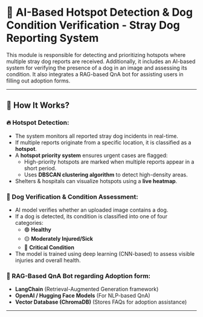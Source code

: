 # 🐶 AI-Based Hotspot Detection & Dog Condition Verification - Stray Dog Reporting System

This module is responsible for detecting and prioritizing hotspots where multiple stray dog reports are received. Additionally, it includes an AI-based system for verifying the presence of a dog in an image and assessing its condition. It also integrates a RAG-based QnA bot for assisting users in filling out adoption forms.

---

## 🚀 How It Works?
### 🔥 Hotspot Detection:
- The system monitors all reported stray dog incidents in real-time.
- If multiple reports originate from a specific location, it is classified as a **hotspot**.
- A **hotspot priority system** ensures urgent cases are flagged:
  - High-priority hotspots are marked when multiple reports appear in a short period.
  - Uses **DBSCAN clustering algorithm** to detect high-density areas.
- Shelters & hospitals can visualize hotspots using a **live heatmap**.

### 🐶 Dog Verification & Condition Assessment:
- AI model verifies whether an uploaded image contains a dog.
- If a dog is detected, its condition is classified into one of four categories:
  - 🟢 **Healthy**
  - 🟡 **Moderately Injured/Sick**
  - 🔴 **Critical Condition**
- The model is trained using deep learning (CNN-based) to assess visible injuries and overall health.

### 🏡 RAG-Based QnA Bot regarding Adoption form:
- **LangChain** (Retrieval-Augmented Generation framework)
- **OpenAI / Hugging Face Models** (For NLP-based QnA)
- **Vector Database (ChromaDB)** (Stores FAQs for adoption assistance)
---
